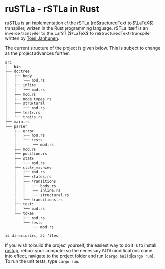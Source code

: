 # ruSTLa - rSTLa in Rust

ruSTLa is an implementation of the rSTLa
(reStructuredText to $`\LaTeX`$) transpiler,
written in the Rust programming language.
rSTLa itself is an inverse transpiler to the LarST ($`\LaTeX`$ to reStructuredText) transpiler written by [Tomi Janhunen](https://www.tuni.fi/fi/tomi-janhunen).

The current structure of the project is given below.
This is subject to change as the project advances further.
```bash
src
├── bin
├── doctree
│   ├── body
│   │   └── mod.rs
│   ├── inline
│   │   └── mod.rs
│   ├── mod.rs
│   ├── node_types.rs
│   ├── structural
│   │   └── mod.rs
│   ├── tests.rs
│   └── traits.rs
├── main.rs
└── parser
    ├── error
    │   ├── mod.rs
    │   └── tests
    │       └── mod.rs
    ├── mod.rs
    ├── position.rs
    ├── state
    │   └── mod.rs
    ├── state_machine
    │   ├── mod.rs
    │   ├── states.rs
    │   ├── transitions
    │   │   ├── body.rs
    │   │   ├── inline.rs
    │   │   └── structural.rs
    │   └── transitions.rs
    ├── tests
    │   └── mod.rs
    └── token
        ├── mod.rs
        └── tests
            └── mod.rs

14 directories, 22 files
```
If you wish to build the project yourself, the easiest way to do it is to install [rustup](https://rustup.rs/), reboot your computer so the necessary `PATH` modifications come into effect, navigate to the project folder and run (`cargo build`|`cargo run`). To run the unit tests, type `cargo run`.
